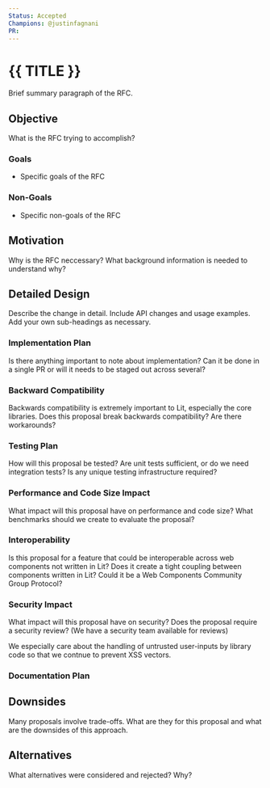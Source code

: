 ```yaml
---
Status: Accepted
Champions: @justinfagnani
PR:
---
```


# {{ TITLE }}

Brief summary paragraph of the RFC.

## Objective

What is the RFC trying to accomplish?

### Goals
- Specific goals of the RFC

### Non-Goals
- Specific non-goals of the RFC

## Motivation

Why is the RFC neccessary? What background information is needed to understand why?

## Detailed Design

Describe the change in detail. Include API changes and usage examples. Add your own sub-headings as necessary.

### Implementation Plan

Is there anything important to note about implementation? Can it be done in a single PR or will it needs to be staged out across several?

### Backward Compatibility

Backwards compatibility is extremely important to Lit, especially the core libraries. Does this proposal break backwards compatibility? Are there workarounds?

### Testing Plan

How will this proposal be tested? Are unit tests sufficient, or do we need integration tests? Is any unique testing infrastructure required?

### Performance and Code Size Impact

What impact will this proposal have on performance and code size? What benchmarks should we create to evaluate the proposal?

### Interoperability

Is this proposal for a feature that could be interoperable across web components not written in Lit? Does it create a tight coupling between components written in Lit? Could it be a Web Components Community Group Protocol?

### Security Impact

What impact will this proposal have on security? Does the proposal require a security review? (We have a security team available for reviews)

We especially care about the handling of untrusted user-inputs by library code so that we contnue to prevent XSS vectors.

### Documentation Plan

## Downsides

Many proposals involve trade-offs. What are they for this proposal and what are the downsides of this approach.

## Alternatives

What alternatives were considered and rejected? Why?
